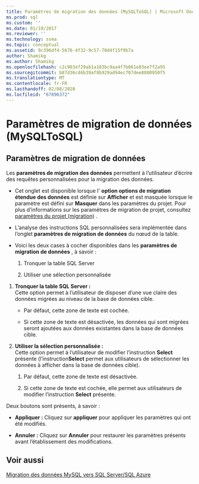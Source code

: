 ```yaml
---
title: Paramètres de migration des données (MySQLToSQL) | Microsoft Docs
ms.prod: sql
ms.custom: ''
ms.date: 01/19/2017
ms.reviewer: ''
ms.technology: ssma
ms.topic: conceptual
ms.assetid: 9c396df4-5676-4f32-9c57-70d4f15f9b7a
author: Shamikg
ms.author: Shamikg
ms.openlocfilehash: c2c903ef29ab1a103bc9aa4f7b061e83ee7f2a95
ms.sourcegitcommit: b87d36c46b39af8b929ad94ec707dee8800950f5
ms.translationtype: MT
ms.contentlocale: fr-FR
ms.lasthandoff: 02/08/2020
ms.locfileid: "67896372"
---
```

# <a name="data-migration-settings-mysqltosql"></a>Paramètres de migration de données (MySQLToSQL)
  
## <a name="data-migration-settings"></a>Paramètres de migration de données  
Les **paramètres de migration des données** permettent à l’utilisateur d’écrire des requêtes personnalisées pour la migration des données.  
  
-   Cet onglet est disponible lorsque l' **option options de migration étendue des données** est définie sur **Afficher** et est masquée lorsque le paramètre est défini sur **Masquer** dans les paramètres du projet. Pour plus d’informations sur les paramètres de migration de projet, consultez [paramètres du projet (migration)](https://msdn.microsoft.com/2a3cba9e-cd54-4a8b-b858-8fc4cf2580d9) .  
  
-   L’analyse des instructions SQL personnalisées sera implémentée dans l’onglet **paramètres de migration de données** du nœud de la table.  
  
-   Voici les deux cases à cocher disponibles dans les **paramètres de migration de données** , à savoir :  
  
    1.  Tronquer la table SQL Server  
  
    2.  Utiliser une sélection personnalisée  
  
1.  **Tronquer la table SQL Server :**  
     Cette option permet à l’utilisateur de disposer d’une vue claire des données migrées au niveau de la base de données cible.  
  
    -   Par défaut, cette zone de texte est cochée.  
  
    -   Si cette zone de texte est désactivée, les données qui sont migrées seront ajoutées aux données existantes dans la base de données cible.  
  
2.  **Utiliser la sélection personnalisée :**  
     Cette option permet à l’utilisateur de modifier l’instruction **Select** présente (l’instruction**Select** permet aux utilisateurs de sélectionner les données à afficher dans la base de données cible).  
  
    1.  Par défaut, cette zone de texte est désactivée.  
  
    2.  Si cette zone de texte est cochée, elle permet aux utilisateurs de modifier l’instruction **Select** présente.  
  
Deux boutons sont présents, à savoir :  
  
-   **Appliquer :** Cliquez sur **appliquer** pour appliquer les paramètres qui ont été modifiés.  
  
-   **Annuler :** Cliquez sur **Annuler** pour restaurer les paramètres présents avant l’établissement des modifications.  
  
## <a name="see-also"></a>Voir aussi  
[Migration des données MySQL vers SQL Server/SQL Azure](https://msdn.microsoft.com/a6a7f4d6-68aa-4a38-93bf-53eba0d7dc82)  
  
